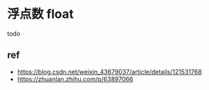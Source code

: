 # 浮点数 float

todo

## ref

- <https://blog.csdn.net/weixin_43679037/article/details/121531768>
- <https://zhuanlan.zhihu.com/p/63897066>
